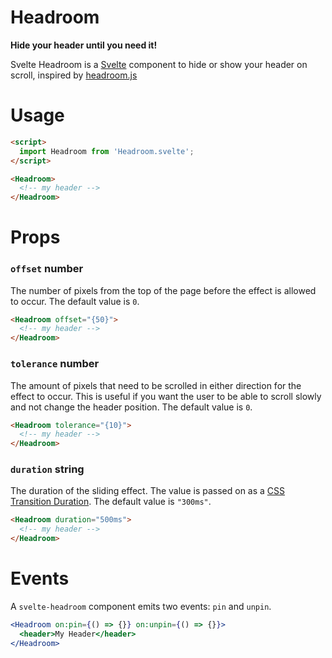 # Headroom

**Hide your header until you need it!**

Svelte Headroom is a [Svelte](https://svelte.dev) component to hide or show your header on scroll, inspired by [headroom.js](https://wicky.nillia.ms/headroom.js/)

# Usage

```html
<script>
  import Headroom from 'Headroom.svelte';
</script>

<Headroom>
  <!-- my header -->
</Headroom>
```

# Props

### `offset` number

The number of pixels from the top of the page before the effect is allowed to occur. The default value is `0`.

```html
<Headroom offset="{50}">
  <!-- my header -->
</Headroom>
```

### `tolerance` number

The amount of pixels that need to be scrolled in either direction for the effect to occur. This is useful if you want the user to be able to scroll slowly and not change the header position. The default value is `0`.

```html
<Headroom tolerance="{10}">
  <!-- my header -->
</Headroom>
```

### `duration` string

The duration of the sliding effect. The value is passed on as a [CSS Transition Duration](https://developer.mozilla.org/en-US/docs/Web/CSS/transition-duration). The default value is `"300ms"`.

```html
<Headroom duration="500ms">
  <!-- my header -->
</Headroom>
```

# Events

A `svelte-headroom` component emits two events: `pin` and `unpin`.

```jsx
<Headroom on:pin={() => {}} on:unpin={() => {}}>
  <header>My Header</header>
</Headroom>
```
